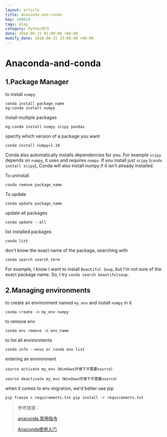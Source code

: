 ```yaml
---
layout: article
title: Anaconda-and-conda
key: 100019
tags: blog
category: Python学习
date: 2018-08-15 01:00:00 +08:00
modify_date: 2018-08-15 13:00:00 +08:00
---
```


# Anaconda-and-conda

## 1.Package Manager

to install `numpy`

```
conda install package_name 
eg:conda install numpy
```
<!--more-->

install multiple packages

```
eg:conda install numpy scipy pandas
```

specify which version of a package you want

```
conda install numpy=1.10
```

Conda also automatically installs dependencies for you. 
For example `scipy` depends on `numpy`, it uses and requires `numpy`. If you install just `scipy` (`conda install scipy`), Conda will also install numpy if it isn't already installed.

To uninstall

```
conda remove package_name
```

To update

```
conda update package_name
```
update all packages
```
conda update --all
```
list installed packages
```
conda list
```
don't know the exact name of the package, searching with
```
conda search search_term
```
For example, I know I want to install `Beautiful Soup`, but I'm not sure of the exact package name. So, I try `conda search beautifulsoup`.

## 2.Managing environments

to create an environment named `my_env` and install `numpy` in it
```
conda create -n my_env numpy
```
to remove env
```
conda env remove -n env_name
```
to list all environments
```
conda info --envs or conda env list
```
entering an environment
```
source activate my_env（Windows环境下不需要source）
```
```
source deactivate my_env（Windows环境下不需要source）
```
when it comes to env migration, we'd better use pip
```
pip freeze > requirements.txt pip install -r requirements.txt
```


> 参考链接：
>
> [anaconda 常用指令](https://blog.csdn.net/andylei777/article/details/79008348)
>
> [Anaconda使用入门](https://www.cnblogs.com/baiyangcao/p/anaconda_basic.html)

